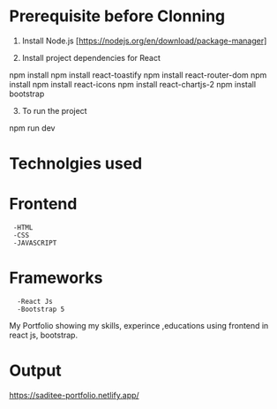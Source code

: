 # Prerequisite before Clonning
1) Install Node.js [https://nodejs.org/en/download/package-manager]

2) Install project dependencies for React

npm install npm install react-toastify npm install react-router-dom npm install   npm install react-icons npm install react-chartjs-2 npm install bootstrap


3) To run the project

npm run dev
# Technolgies used
 # Frontend
     -HTML
     -CSS
     -JAVASCRIPT
  # Frameworks
      -React Js
      -Bootstrap 5
My Portfolio showing my skills, experince ,educations using frontend in react js, bootstrap.
# Output 
https://saditee-portfolio.netlify.app/
